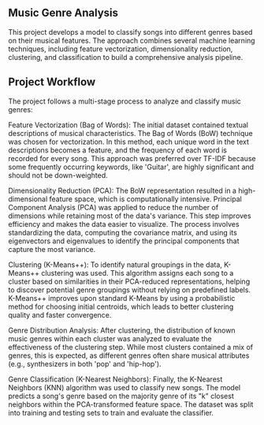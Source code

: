## Music Genre Analysis
This project develops a model to classify songs into different genres based on their musical features. The approach combines several machine learning techniques, including feature vectorization, dimensionality reduction, clustering, and classification to build a comprehensive analysis pipeline.


## Project Workflow
The project follows a multi-stage process to analyze and classify music genres:

Feature Vectorization (Bag of Words): The initial dataset contained textual descriptions of musical characteristics. The Bag of Words (BoW) technique was chosen for vectorization. In this method, each unique word in the text descriptions becomes a feature, and the frequency of each word is recorded for every song. This approach was preferred over TF-IDF because some frequently occurring keywords, like 'Guitar', are highly significant and should not be down-weighted.



Dimensionality Reduction (PCA): The BoW representation resulted in a high-dimensional feature space, which is computationally intensive. Principal Component Analysis (PCA) was applied to reduce the number of dimensions while retaining most of the data's variance. This step improves efficiency and makes the data easier to visualize. The process involves standardizing the data, computing the covariance matrix, and using its eigenvectors and eigenvalues to identify the principal components that capture the most variance.





Clustering (K-Means++): To identify natural groupings in the data, K-Means++ clustering was used. This algorithm assigns each song to a cluster based on similarities in their PCA-reduced representations, helping to discover potential genre groupings without relying on predefined labels. K-Means++ improves upon standard K-Means by using a probabilistic method for choosing initial centroids, which leads to better clustering quality and faster convergence.




Genre Distribution Analysis: After clustering, the distribution of known music genres within each cluster was analyzed to evaluate the effectiveness of the clustering step. While most clusters contained a mix of genres, this is expected, as different genres often share musical attributes (e.g., synthesizers in both 'pop' and 'hip-hop').


Genre Classification (K-Nearest Neighbors): Finally, the K-Nearest Neighbors (KNN) algorithm was used to classify new songs. The model predicts a song's genre based on the majority genre of its "k" closest neighbors within the PCA-transformed feature space. The dataset was split into training and testing sets to train and evaluate the classifier.
